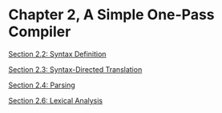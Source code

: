 # Chapter 2, A Simple One-Pass Compiler

[Section 2.2: Syntax Definition](./2.2/2.2.md)

[Section 2.3: Syntax-Directed Translation](./2.3/2.3.md)

[Section 2.4: Parsing](./2.4/2.4.md)

[Section 2.6: Lexical Analysis](./2.6/2.6.md)

